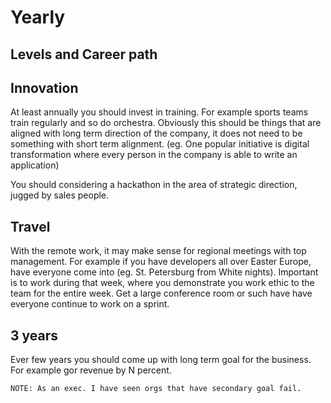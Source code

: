 # Yearly


## Levels and Career path



## Innovation

At least annually you should invest in training. For example sports teams train regularly and so do orchestra. Obviously this should be things that are aligned with long term direction of the company, it does not need to be something with short term alignment. (eg. One popular initiative is digital transformation where every person in the company is able to write an application)

You should considering a hackathon in the area of strategic direction, jugged by sales people.



## Travel 

With the remote work, it may make sense for regional meetings with top management. For example if you have developers all over Easter Europe, have everyone come into (eg. St. Petersburg from White nights).
Important is to work during that week, where you demonstrate you work ethic to the team for the entire week. Get a large conference room or such have have everyone continue to work on a sprint. 


## 3 years

Ever few years you should come up with long term goal for the business. For example gor revenue by N percent. 

    NOTE: As an exec. I have seen orgs that have secondary goal fail.